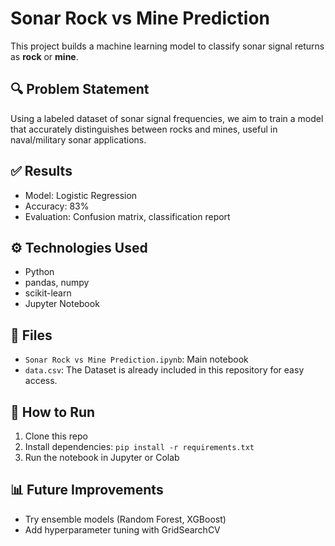 # Sonar Rock vs Mine Prediction

This project builds a machine learning model to classify sonar signal returns as **rock** or **mine**.

## 🔍 Problem Statement
Using a labeled dataset of sonar signal frequencies, we aim to train a model that accurately distinguishes between rocks and mines, useful in naval/military sonar applications.

## ✅ Results
- Model: Logistic Regression
- Accuracy: 83%
- Evaluation: Confusion matrix, classification report

## ⚙️ Technologies Used
- Python
- pandas, numpy
- scikit-learn
- Jupyter Notebook

## 📁 Files
- `Sonar Rock vs Mine Prediction.ipynb`: Main notebook
- `data.csv`: The Dataset is already included in this repository for easy access.

## 🚀 How to Run
1. Clone this repo
2. Install dependencies: `pip install -r requirements.txt`
3. Run the notebook in Jupyter or Colab

## 📊 Future Improvements
- Try ensemble models (Random Forest, XGBoost)
- Add hyperparameter tuning with GridSearchCV
